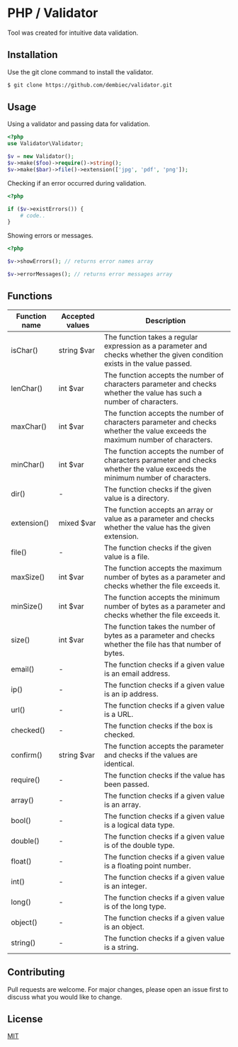 # PHP / Validator

Tool was created for intuitive data validation.

## Installation

Use the git clone command to install the validator.

```bash
$ git clone https://github.com/dembiec/validator.git
```

## Usage

Using a validator and passing data for validation.

```php
<?php
use Validator\Validator;

$v = new Validator();
$v->make($foo)->require()->string();
$v->make($bar)->file()->extension(['jpg', 'pdf', 'png']);
```
Checking if an error occurred during validation.

```php
<?php

if ($v->existErrors()) {
    # code..
}
```

Showing errors or messages.

```php
<?php

$v->showErrors(); // returns error names array 

$v->errorMessages(); // returns error messages array
```

## Functions

| Function name | Accepted values | Description |
| ------------ | ------------ | ------------ |
| isChar() | string $var | The function takes a regular expression as a parameter and checks whether the given condition exists in the value passed. |
| lenChar() | int $var | The function accepts the number of characters parameter and checks whether the value has such a number of characters. |
| maxChar() | int $var | The function accepts the number of characters parameter and checks whether the value exceeds the maximum number of characters. |
| minChar() | int $var | The function accepts the number of characters parameter and checks whether the value exceeds the minimum number of characters. |
| dir() | - | The function checks if the given value is a directory. |
| extension() | mixed $var | The function accepts an array or value as a parameter and checks whether the value has the given extension. |
| file() | - | The function checks if the given value is a file. |
| maxSize() | int $var | The function accepts the maximum number of bytes as a parameter and checks whether the file exceeds it. |
| minSize() | int $var | The function accepts the minimum number of bytes as a parameter and checks whether the file exceeds it. |
| size() | int $var | The function takes the number of bytes as a parameter and checks whether the file has that number of bytes. |
| email() | - | The function checks if a given value is an email address. |
| ip() | - | The function checks if a given value is an ip address. |
| url() | - | The function checks if a given value is a URL. |
| checked() | - | The function checks if the box is checked. |
| confirm() | string $var | The function accepts the parameter and checks if the values are identical. |
| require() | - | The function checks if the value has been passed. |
| array() | - | The function checks if a given value is an array. |
| bool() | - | The function checks if a given value is a logical data type. |
| double() | - | The function checks if a given value is of the double type. |
| float() | - | The function checks if a given value is a floating point number. |
| int() | - | The function checks if a given value is an integer. |
| long() | - | The function checks if a given value is of the long type. |
| object() | - | The function checks if a given value is an object. |
| string() | - | The function checks if a given value is a string. |

## Contributing
Pull requests are welcome. For major changes, please open an issue first to discuss what you would like to change.

## License
[MIT](https://choosealicense.com/licenses/mit/)